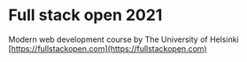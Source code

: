 # Full stack open 2021

Modern web development course by The University of Helsinki
[https://fullstackopen.com](https://fullstackopen.com)
